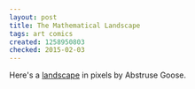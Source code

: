 ```yaml
---
layout: post
title: The Mathematical Landscape
tags: art comics
created: 1258950803
checked: 2015-02-03
---
```

Here's a [landscape](http://abstrusegoose.com/211) in pixels by Abstruse Goose.

